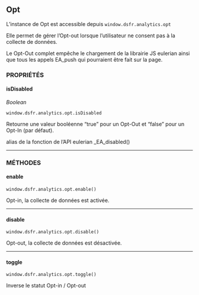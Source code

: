 ## Opt
L’instance de Opt est accessible depuis
`window.dsfr.analytics.opt`

Elle permet de gérer l’Opt-out lorsque l’utilisateur ne consent pas à la collecte de données.

Le Opt-Out complet empêche le chargement de la librairie JS eulerian ainsi que tous les appels EA_push qui pourraient être fait sur la page.

### PROPRIÉTÉS

#### isDisabled

_Boolean_

`window.dsfr.analytics.opt.isDisabled`

Retourne une valeur booléenne “true” pour un Opt-Out et “false” pour un Opt-In (par défaut).

alias de la fonction de l’API eulerian _EA_disabled()

* * *

### MÉTHODES

#### enable

`window.dsfr.analytics.opt.enable()`

Opt-in, la collecte de données est activée.

* * *

#### disable

`window.dsfr.analytics.opt.disable()`

Opt-out, la collecte de données est désactivée.

* * *

#### toggle

`window.dsfr.analytics.opt.toggle()`

Inverse le statut Opt-in / Opt-out

